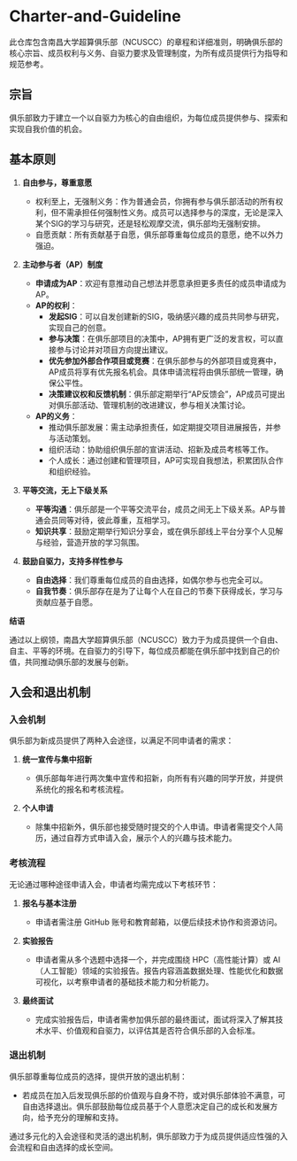 # Charter-and-Guideline
此仓库包含南昌大学超算俱乐部（NCUSCC）的章程和详细准则，明确俱乐部的核心宗旨、成员权利与义务、自驱力要求及管理制度，为所有成员提供行为指导和规范参考。

## **宗旨**

俱乐部致力于建立一个以自驱力为核心的自由组织，为每位成员提供参与、探索和实现自我价值的机会。

## **基本原则**

1. **自由参与，尊重意愿**
   - 权利至上，无强制义务：作为普通会员，你拥有参与俱乐部活动的所有权利，但不需承担任何强制性义务。成员可以选择参与的深度，无论是深入某个SIG的学习与研究，还是轻松观摩交流，俱乐部均无强制安排。
   - 自愿贡献：所有贡献基于自愿，俱乐部尊重每位成员的意愿，绝不以外力强迫。

2. **主动参与者（AP）制度**
   - **申请成为AP**：欢迎有意推动自己想法并愿意承担更多责任的成员申请成为AP。
   - **AP的权利**：
     - **发起SIG**：可以自发创建新的SIG，吸纳感兴趣的成员共同参与研究，实现自己的创意。
     - **参与决策**：在俱乐部项目的决策中，AP拥有更广泛的发言权，可以直接参与讨论并对项目方向提出建议。
     - **优先参加外部合作项目或竞赛**：在俱乐部参与的外部项目或竞赛中，AP成员将享有优先报名机会。具体申请流程将由俱乐部统一管理，确保公平性。
     - **决策建议权和反馈机制**：俱乐部定期举行“AP反馈会”，AP成员可提出对俱乐部活动、管理机制的改进建议，参与相关决策讨论。
   - **AP的义务**：
     - 推动俱乐部发展：需主动承担责任，如定期提交项目进展报告，并参与活动策划。
     - 组织活动：协助组织俱乐部的宣讲活动、招新及成员考核等工作。
     - 个人成长：通过创建和管理项目，AP可实现自我想法，积累团队合作和组织经验。

3. **平等交流，无上下级关系**
   - **平等沟通**：俱乐部是一个平等交流平台，成员之间无上下级关系。AP与普通会员同等对待，彼此尊重，互相学习。
   - **知识共享**：鼓励定期举行知识分享会，或在俱乐部线上平台分享个人见解与经验，营造开放的学习氛围。

4. **鼓励自驱力，支持多样性参与**
   - **自由选择**：我们尊重每位成员的自由选择，如偶尔参与也完全可以。
   - **自我节奏**：俱乐部存在是为了让每个人在自己的节奏下获得成长，学习与贡献应基于自愿。

**结语**

通过以上纲领，南昌大学超算俱乐部（NCUSCC）致力于为成员提供一个自由、自主、平等的环境。在自驱力的引导下，每位成员都能在俱乐部中找到自己的价值，共同推动俱乐部的发展与创新。

## **入会和退出机制**

### 入会机制

俱乐部为新成员提供了两种入会途径，以满足不同申请者的需求：

1. **统一宣传与集中招新**
   - 俱乐部每年进行两次集中宣传和招新，向所有有兴趣的同学开放，并提供系统化的报名和考核流程。

2. **个人申请**
   - 除集中招新外，俱乐部也接受随时提交的个人申请。申请者需提交个人简历，通过自荐方式申请入会，展示个人的兴趣与技术能力。

### 考核流程

无论通过哪种途径申请入会，申请者均需完成以下考核环节：

1. **报名与基本注册**
   - 申请者需注册 GitHub 账号和教育邮箱，以便后续技术协作和资源访问。

2. **实验报告**
   - 申请者需从多个选题中选择一个，并完成围绕 HPC（高性能计算）或 AI（人工智能）领域的实验报告。报告内容涵盖数据处理、性能优化和数据可视化，以考察申请者的基础技术能力和分析能力。

3. **最终面试**
   - 完成实验报告后，申请者需参加俱乐部的最终面试，面试将深入了解其技术水平、价值观和自驱力，以评估其是否符合俱乐部的入会标准。

### 退出机制

俱乐部尊重每位成员的选择，提供开放的退出机制：

- 若成员在加入后发现俱乐部的价值观与自身不符，或对俱乐部体验不满意，可自由选择退出。俱乐部鼓励每位成员基于个人意愿决定自己的成长和发展方向，给予充分的理解和支持。

通过多元化的入会途径和灵活的退出机制，俱乐部致力于为成员提供适应性强的入会流程和自由选择的成长空间。


